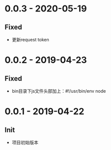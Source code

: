 # 0.0.3 - 2020-05-19

## Fixed

- 更新request token

# 0.0.2 - 2019-04-23

## Fixed

- bin目录下js文件头部加上：#!/usr/bin/env node

# 0.0.1 - 2019-04-22

## Init

- 项目初始版本
